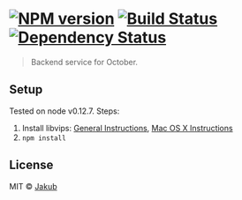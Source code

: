 #  [![NPM version][npm-image]][npm-url] [![Build Status][travis-image]][travis-url] [![Dependency Status][daviddm-image]][daviddm-url]

> Backend service for October.


## Setup
Tested on node v0.12.7. Steps:

1. Install libvips: [General Instructions](https://github.com/jcupitt/libvips), [Mac OS X Instructions](http://www.vips.ecs.soton.ac.uk/index.php?title=Build\_on\_OS\_X)
2. `npm install`

## License

MIT © [Jakub](archipelacode.com)


[npm-image]: https://badge.fury.io/js/october-backend.svg
[npm-url]: https://npmjs.org/package/october-backend
[travis-image]: https://travis-ci.org/october-labs/october-backend.svg?branch=master
[travis-url]: https://travis-ci.org/october-labs/october-backend
[daviddm-image]: https://david-dm.org/october-labs/october-backend.svg?theme=shields.io
[daviddm-url]: https://david-dm.org/october-labs/october-backend
